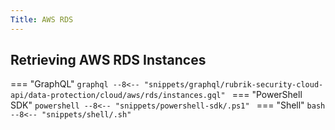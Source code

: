 ```yaml
---
Title: AWS RDS
---
```

## Retrieving AWS RDS Instances

=== "GraphQL"
    ```graphql
    --8<-- "snippets/graphql/rubrik-security-cloud-api/data-protection/cloud/aws/rds/instances.gql"
    ```
=== "PowerShell SDK"
    ```powershell
    --8<-- "snippets/powershell-sdk/.ps1"
    ```
=== "Shell"
    ```bash
    --8<-- "snippets/shell/.sh"
    ```